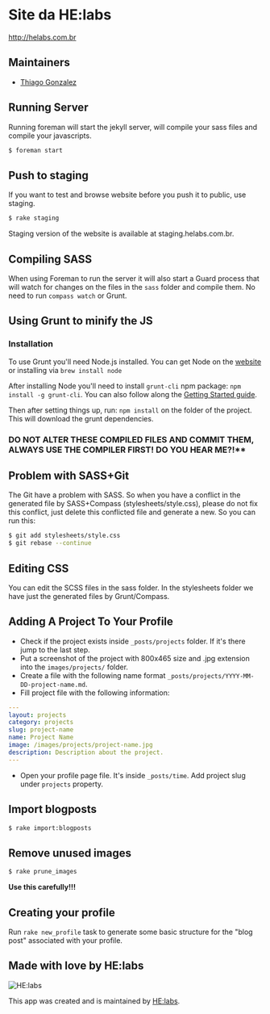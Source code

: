 Site da HE:labs
==============

http://helabs.com.br


## Maintainers

- [Thiago Gonzalez](https://github.com/thiagonzalez)


## Running Server

Running foreman will start the jekyll server, will compile your sass files and compile your javascripts.

```sh
$ foreman start
```

## Push to staging

If you want to test and browse website before you push it to public, use staging.

```sh
$ rake staging
```

Staging version of the website is available at staging.helabs.com.br.

## Compiling SASS

When using Foreman to run the server it will also start a Guard process that will watch for changes on the files in the `sass` folder and compile them. No need to run `compass watch` or Grunt.

## Using Grunt to minify the JS

### Installation

To use Grunt you'll need Node.js installed. You can get Node on the [website](http://nodejs.org) or installing via `brew install node`

After installing Node you'll need to install ```grunt-cli``` npm package: ```npm install -g grunt-cli```.
You can also follow along the [Getting Started guide](http://gruntjs.com/getting-started).

Then after setting things up, run: ```npm install``` on the folder of the project. This will download the grunt dependencies.

### DO NOT ALTER THESE COMPILED FILES AND COMMIT THEM, ALWAYS USE THE COMPILER FIRST! DO YOU HEAR ME?!**

## Problem with SASS+Git

The Git have a problem with SASS. So when you have a conflict in the generated file by SASS+Compass (stylesheets/style.css), please do not fix this conflict, just delete this conflicted file and generate a new. So you can run this:

```sh
$ git add stylesheets/style.css
$ git rebase --continue
```

## Editing CSS

You can edit the SCSS files in the sass folder.
In the stylesheets folder we have just the generated files by Grunt/Compass.

## Adding A Project To Your Profile

* Check if the project exists inside ```_posts/projects``` folder. If it's there jump to the last step.
* Put a screenshot of the project with 800x465 size and .jpg extension into the ```images/projects/``` folder.
* Create a file with the following name format ```_posts/projects/YYYY-MM-DD-project-name.md```.
* Fill project file with the following information:
```yaml
---
layout: projects
category: projects
slug: project-name
name: Project Name
image: /images/projects/project-name.jpg
description: Description about the project.
---
```

* Open your profile page file. It's inside ```_posts/time```. Add project slug under ```projects``` property.

## Import blogposts

```sh
$ rake import:blogposts
```

## Remove unused images

```sh
$ rake prune_images
```

**Use this carefully!!!**

## Creating your profile

Run `rake new_profile` task to generate some basic structure for the "blog post"
associated with your profile.

## Made with love by HE:labs

![HE:labs](http://helabs.com.br/images/logo.png)

This app was created and is maintained by [HE:labs](https://github.com/Helabs).

